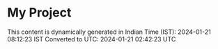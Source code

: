 # My Project

This content is dynamically generated in Indian Time (IST): 2024-01-21 08:12:23 IST
Converted to UTC: 2024-01-21 02:42:23 UTC
